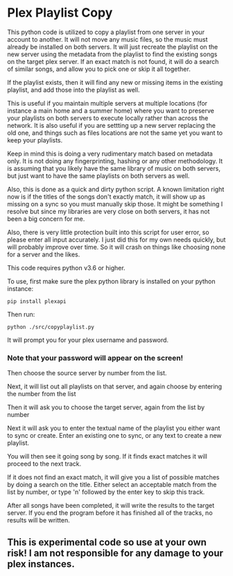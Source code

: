 # Plex Playlist Copy

This python code is utilized to copy a playlist from one server in your account to another.  It will not move any music
files, so the music must already be installed on both servers.  It will just recreate the playlist on the new server
using the metadata from the playlist to find the existing songs on the target plex server.  If an exact match is not
found, it will do a search of similar songs, and allow you to pick one or skip it all together.

If the playlist exists, then it will find any new or missing items in the existing playlist, and add those into the
playlist as well.

This is useful if you maintain multiple servers at multiple locations (for instance a main home and a summer home)
where you want to preserve your playlists on both servers to execute locally rather than across the network.  It is also
useful if you are settting up a new server replacing the old one, and things such as files locations are not the same
yet you want to keep your playlists.

Keep in mind this is doing a very rudimentary match based on metadata only.  It is not doing any fingerprinting, hashing
or any other methodology.  It is assuming that you likely have the same library of music on both servers, but just want
to have the same playlists on both servers as well.

Also, this is done as a quick and dirty python script.  A known limitation right now is if the titles of the songs don't
exactly match, it will show up as missing on a sync so you must manually skip those.  It might be something I resolve
but since my libraries are very close on both servers, it has not been a big concern for me.

Also, there is very little protection built into this script for user error, so please enter all input accurately.  I
just did this for my own needs quickly, but will probably improve over time.  So it will crash on things like choosing
none for a server and the likes.

This code requires python v3.6 or higher.

To use, first make sure the plex python library is installed on your python instance:
```
pip install plexapi
```

Then run:

```
python ./src/copyplaylist.py
```

It will prompt you for your plex username and password.

### Note that your password will appear on the screen!

Then choose the source server by number from the list.

Next, it will list out all playlists on that server, and again choose by entering the number from the list

Then it will ask you to choose the target server, again from the list by number

Next it will ask you to enter the textual name of the playlist you either want to sync or create.  Enter an existing one
to sync, or any text to create a new playlist.

You will then see it going song by song.  If it finds exact matches it will proceed to the next track.

If it does not find an exact match, it will give you a list of possible matches by doing a search on the title.  Either
select an acceptable match from the list by number, or type 'n' followed by the enter key to skip this track.

After all songs have been completed, it will write the results to the target server.  If you end the program before it
has finished all of the tracks, no results will be written.

## This is experimental code so use at your own risk!  I am not responsible for any damage to your plex instances.